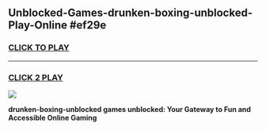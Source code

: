 
## Unblocked-Games-drunken-boxing-unblocked-Play-Online #ef29e
<h3>
<a href="https://news.freeplayer.one?title=drunken-boxing-unblocked&ref=3">CLICK TO PLAY</a></h3>
<hr>

<h3>
<a href="https://news.freeplayer.one?title=drunken-boxing-unblocked&ref=3">CLICK 2 PLAY</a>
  
</h3>

<a href="https://news.freeplayer.one?title=drunken-boxing-unblocked&ref=3"><img src="https://clearcache.store/games.png"></a>


**drunken-boxing-unblocked games unblocked: Your Gateway to Fun and Accessible Online Gaming**
